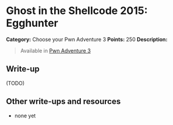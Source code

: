 # Ghost in the Shellcode 2015: Egghunter

**Category:** Choose your Pwn Adventure 3
**Points:** 250
**Description:**

> Available in [Pwn Adventure 3](http://pwnadventure.com/)

## Write-up

(TODO)

## Other write-ups and resources

* none yet
